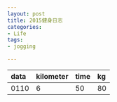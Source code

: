```yaml
---
layout: post
title: 2015健身日志
categories:
- Life
tags:
- jogging

---
```


|data                       |kilometer    |time     |kg     |
|:--------------------------|:----------- |:------- |:----- |
|0110                       | 6           | 50      | 80    |


